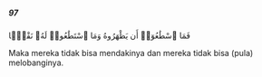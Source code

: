 ##### 97

<span class="ayah">فَمَا ٱسْطَٰعُوٓا۟ أَن يَظْهَرُوهُ وَمَا ٱسْتَطَٰعُوا۟ لَهُۥ نَقْبًۭا</span>

<span class="ayah_translation">Maka mereka tidak bisa mendakinya dan mereka tidak bisa (pula) melobanginya.</span>
